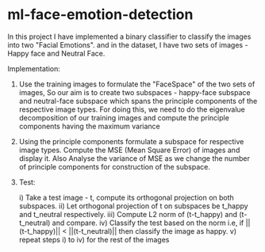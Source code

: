 # ml-face-emotion-detection

In this project I have implemented a binary classifier to classify the images into two "Facial Emotions".
and in the dataset, I have two sets of images - Happy face and Neutral Face.

Implementation:

1) Use the training images to formulate the "FaceSpace" of the two sets of images, So our aim is to create two subspaces - happy-face subspace and neutral-face subspace which spans the principle components of the respective image types. For doing this, we need to do the eigenvalue decomposition of our training images and compute the principle components having the maximum variance
2) Using the principle components formulate a subspace for respective image types. Compute the MSE (Mean Square Error) of images and display it. Also Analyse the variance of MSE as we change the number of principle components for construction of the subspace.

3) Test: 

    i) Take a test image - t, compute its orthogonal projection on both subspaces.
    ii) Let orthogonal projection of t on subspaces be t_happy and t_neutral respectively.
    iii) Compute L2 norm of (t-t_happy) and (t-t_neutral) and compare.
    iv) Classify the test based on the norm i.e, if ||(t-t_happy)|| < ||(t-t_neutral)|| then classify the image as happy.
    v) repeat steps i) to iv) for the rest of the images
